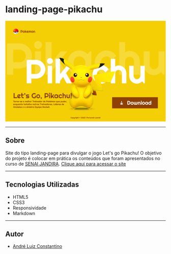# landing-page-pikachu

![](./img/screenshot.png)

---
## Sobre
Site do tipo landing-page para divulgar o jogo Let's go Pikachu!
O objetivo do projeto é colocar em prática os conteúdos que foram apresentados no curso de [SENAI JANDIRA](https://jandira.sp.senai.br/).
[Clique aqui para acessar o site](https://andreluisconstantino.github.io/landing-page-pikachu/)

---
## Tecnologias Utilizadas
- HTML5
- CSS3
- Responsividade
- Markdown

---
## Autor
- [André Luiz Constantino](https://github.com/AndreLuisConstantino)